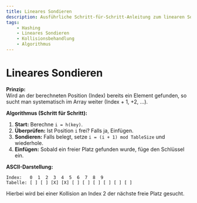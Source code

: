 ```yaml
---
title: Lineares Sondieren
description: Ausführliche Schritt-für-Schritt-Anleitung zum linearen Sondieren als Methode der Kollisionsbehandlung.
tags:
    - Hashing
    - Lineares Sondieren
    - Kollisionsbehandlung
    - Algorithmus
---
```


# Lineares Sondieren

**Prinzip:**  
Wird an der berechneten Position (Index) bereits ein Element gefunden, so sucht man systematisch im Array weiter (Index + 1, +2, …).

**Algorithmus (Schritt für Schritt):**
1. **Start:** Berechne `i = h(key)`.
2. **Überprüfen:** Ist Position `i` frei? Falls ja, Einfügen.
3. **Sondieren:** Falls belegt, setze `i = (i + 1) mod TableSize` und wiederhole.
4. **Einfügen:** Sobald ein freier Platz gefunden wurde, füge den Schlüssel ein.

**ASCII-Darstellung:**

```
Index:   0  1  2  3  4  5  6  7  8  9
Tabelle: [ ] [ ] [X] [X] [ ] [ ] [ ] [ ] [ ] [ ]
```

Hierbei wird bei einer Kollision an Index 2 der nächste freie Platz gesucht.

